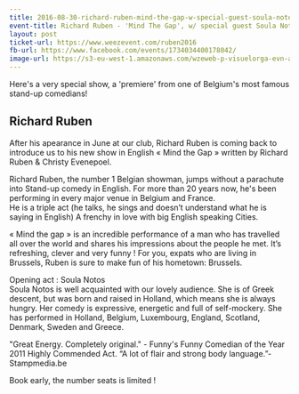 ```yaml
---
title: 2016-08-30-richard-ruben-mind-the-gap-w-special-guest-soula-notos
event-title: Richard Ruben - 'Mind The Gap', w/ special guest Soula Notos
layout: post
ticket-url: https://www.weezevent.com/ruben2016
fb-url: https://www.facebook.com/events/1734034400178042/
image-url: https://s3-eu-west-1.amazonaws.com/wzeweb-p-visuelorga-evn-affiche-thumb/affiche_190031.thumb53700.1469037361.jpg
---
```


Here's a very special show, a 'premiere' from one of Belgium's most famous stand-up comedians!

## Richard Ruben
After his apearance in June at our club, Richard Ruben is coming back to introduce us to his new show in English « Mind the Gap » written by Richard Ruben & Christy Evenepoel.

Richard Ruben, the number 1 Belgian showman, jumps without a parachute into Stand-up comedy in English.  For more than 20 years now, he's been performing in every major venue in Belgium and France.  
He is a triple act (he talks, he sings and doesn’t understand what he is saying in English)
A frenchy in love with big English speaking Cities.  

« Mind the gap » is an incredible performance of a man who has travelled all over the world and shares his impressions about the people he met.
It’s refreshing, clever and very funny !  For you, expats who are living in Brussels, Ruben is sure to make fun of his hometown: Brussels.

Opening act : Soula Notos  
Soula Notos is well acquainted with our lovely audience. She is of Greek descent, but was born and raised in Holland, which means she is always hungry. Her comedy is expressive, energetic and full of self-mockery. She has performed in Holland, Belgium, Luxembourg, England, Scotland, Denmark, Sweden and Greece.

"Great Energy. Completely original." - Funny's Funny Comedian of the Year 2011 Highly Commended Act.
“A lot of flair and strong body language.”- Stampmedia.be

Book early, the number seats is limited !